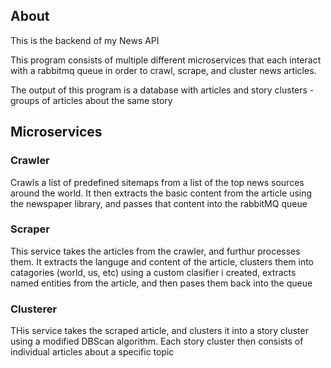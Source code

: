 ## About

This is the backend of my News API

This program consists of multiple different microservices that each interact with a rabbitmq queue in order to crawl, scrape, and cluster news articles.

The output of this program is a database with articles and story clusters - groups of articles about the same story

## Microservices

### Crawler
Crawls a list of predefined sitemaps from a list of the top news sources around the world. It then extracts the basic content from the article using the newspaper library, and passes that content into the rabbitMQ queue

### Scraper
This service takes the articles from the crawler, and furthur processes them. It extracts the languge and content of the article, clusters them into catagories (world, us, etc) using a custom clasifier i created, extracts named entities from the article,  and then pases them back into the queue

### Clusterer
THis service takes the scraped article, and clusters it into a story cluster using a modified DBScan algorithm. Each story cluster then consists of individual articles about a specific topic
